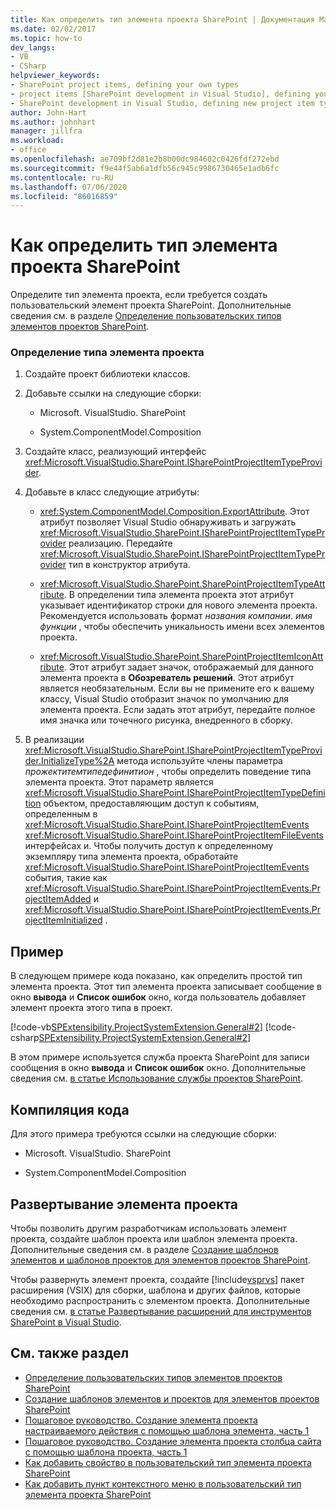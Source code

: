 ```yaml
---
title: Как определить тип элемента проекта SharePoint | Документация Майкрософт
ms.date: 02/02/2017
ms.topic: how-to
dev_langs:
- VB
- CSharp
helpviewer_keywords:
- SharePoint project items, defining your own types
- project items [SharePoint development in Visual Studio], defining your own types
- SharePoint development in Visual Studio, defining new project item types
author: John-Hart
ms.author: johnhart
manager: jillfra
ms.workload:
- office
ms.openlocfilehash: ae709bf2d81e2b8b00dc984602c0426fdf272ebd
ms.sourcegitcommit: f9e44f5ab6a1dfb56c945c9986730465e1adb6fc
ms.contentlocale: ru-RU
ms.lasthandoff: 07/06/2020
ms.locfileid: "86016859"
---
```

# <a name="how-to-define-a-sharepoint-project-item-type"></a>Как определить тип элемента проекта SharePoint
  Определите тип элемента проекта, если требуется создать пользовательский элемент проекта SharePoint. Дополнительные сведения см. в разделе [Определение пользовательских типов элементов проектов SharePoint](../sharepoint/defining-custom-sharepoint-project-item-types.md).

### <a name="to-define-a-project-item-type"></a>Определение типа элемента проекта

1. Создайте проект библиотеки классов.

2. Добавьте ссылки на следующие сборки:

    - Microsoft. VisualStudio. SharePoint

    - System.ComponentModel.Composition

3. Создайте класс, реализующий интерфейс <xref:Microsoft.VisualStudio.SharePoint.ISharePointProjectItemTypeProvider>.

4. Добавьте в класс следующие атрибуты:

    - <xref:System.ComponentModel.Composition.ExportAttribute>. Этот атрибут позволяет Visual Studio обнаруживать и загружать <xref:Microsoft.VisualStudio.SharePoint.ISharePointProjectItemTypeProvider> реализацию. Передайте <xref:Microsoft.VisualStudio.SharePoint.ISharePointProjectItemTypeProvider> тип в конструктор атрибута.

    - <xref:Microsoft.VisualStudio.SharePoint.SharePointProjectItemTypeAttribute>. В определении типа элемента проекта этот атрибут указывает идентификатор строки для нового элемента проекта. Рекомендуется использовать формат *названия компании*. *имя функции* , чтобы обеспечить уникальность имени всех элементов проекта.

    - <xref:Microsoft.VisualStudio.SharePoint.SharePointProjectItemIconAttribute>. Этот атрибут задает значок, отображаемый для данного элемента проекта в **Обозреватель решений**. Этот атрибут является необязательным. Если вы не примените его к вашему классу, Visual Studio отобразит значок по умолчанию для элемента проекта. Если задать этот атрибут, передайте полное имя значка или точечного рисунка, внедренного в сборку.

5. В реализации <xref:Microsoft.VisualStudio.SharePoint.ISharePointProjectItemTypeProvider.InitializeType%2A> метода используйте члены параметра *прожектитемтипедефинитион* , чтобы определить поведение типа элемента проекта. Этот параметр является <xref:Microsoft.VisualStudio.SharePoint.ISharePointProjectItemTypeDefinition> объектом, предоставляющим доступ к событиям, определенным в <xref:Microsoft.VisualStudio.SharePoint.ISharePointProjectItemEvents> <xref:Microsoft.VisualStudio.SharePoint.ISharePointProjectItemFileEvents> интерфейсах и. Чтобы получить доступ к определенному экземпляру типа элемента проекта, обработайте <xref:Microsoft.VisualStudio.SharePoint.ISharePointProjectItemEvents> события, такие как <xref:Microsoft.VisualStudio.SharePoint.ISharePointProjectItemEvents.ProjectItemAdded> и <xref:Microsoft.VisualStudio.SharePoint.ISharePointProjectItemEvents.ProjectItemInitialized> .

## <a name="example"></a>Пример
 В следующем примере кода показано, как определить простой тип элемента проекта. Этот тип элемента проекта записывает сообщение в окно **вывода** и **Список ошибок** окно, когда пользователь добавляет элемент проекта этого типа в проект.

 [!code-vb[SPExtensibility.ProjectSystemExtension.General#2](../sharepoint/codesnippet/VisualBasic/projectsystemexamples/extension/projectitemtype.vb#2)]
 [!code-csharp[SPExtensibility.ProjectSystemExtension.General#2](../sharepoint/codesnippet/CSharp/projectsystemexamples/extension/projectitemtype.cs#2)]

 В этом примере используется служба проекта SharePoint для записи сообщения в окно **вывода** и **Список ошибок** окно. Дополнительные сведения см. [в статье Использование службы проектов SharePoint](../sharepoint/using-the-sharepoint-project-service.md).

## <a name="compile-the-code"></a>Компиляция кода
 Для этого примера требуются ссылки на следующие сборки:

- Microsoft. VisualStudio. SharePoint

- System.ComponentModel.Composition

## <a name="deploy-the-project-item"></a>Развертывание элемента проекта
 Чтобы позволить другим разработчикам использовать элемент проекта, создайте шаблон проекта или шаблон элемента проекта. Дополнительные сведения см. в разделе [Создание шаблонов элементов и шаблонов проектов для элементов проектов SharePoint](../sharepoint/creating-item-templates-and-project-templates-for-sharepoint-project-items.md).

 Чтобы развернуть элемент проекта, создайте [!include[vsprvs](../sharepoint/includes/vsprvs-md.md)] пакет расширения (VSIX) для сборки, шаблона и других файлов, которые необходимо распространить с элементом проекта. Дополнительные сведения см. [в статье Развертывание расширений для инструментов SharePoint в Visual Studio](../sharepoint/deploying-extensions-for-the-sharepoint-tools-in-visual-studio.md).

## <a name="see-also"></a>См. также раздел
- [Определение пользовательских типов элементов проектов SharePoint](../sharepoint/defining-custom-sharepoint-project-item-types.md)
- [Создание шаблонов элементов и проектов для элементов проектов SharePoint](../sharepoint/creating-item-templates-and-project-templates-for-sharepoint-project-items.md)
- [Пошаговое руководство. Создание элемента проекта настраиваемого действия с помощью шаблона элемента, часть 1](../sharepoint/walkthrough-creating-a-custom-action-project-item-with-an-item-template-part-1.md)
- [Пошаговое руководство. Создание элемента проекта столбца сайта с помощью шаблона проекта, часть 1](../sharepoint/walkthrough-creating-a-site-column-project-item-with-a-project-template-part-1.md)
- [Как добавить свойство в пользовательский тип элемента проекта SharePoint](../sharepoint/how-to-add-a-property-to-a-custom-sharepoint-project-item-type.md)
- [Как добавить пункт контекстного меню в пользовательский тип элемента проекта SharePoint](../sharepoint/how-to-add-a-shortcut-menu-item-to-a-custom-sharepoint-project-item-type.md)
